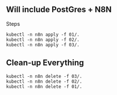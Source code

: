 ##  Will include PostGres + N8N
Steps

```
kubectl -n n8n apply -f 01/.
kubectl -n n8n apply -f 02/.
kubectl -n n8n apply -f 03/.
```



## Clean-up Everything

```
kubectl -n n8n delete -f 03/.
kubectl -n n8n delete -f 02/.
kubectl -n n8n delete -f 01/.
```